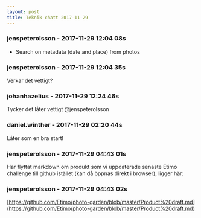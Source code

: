 ```yaml
---
layout: post
title: Teknik-chatt 2017-11-29
---
```

### jenspeterolsson - 2017-11-29 12:04 08s
- Search on metadata (date and place) from photos
### jenspeterolsson - 2017-11-29 12:04 35s
Verkar det vettigt?
### johanhazelius - 2017-11-29 12:24 46s
Tycker det låter vettigt @jenspeterolsson 
### daniel.winther - 2017-11-29 02:20 44s
Låter som en bra start!
### jenspeterolsson - 2017-11-29 04:43 01s
Har flyttat markdown om produkt som vi uppdaterade senaste Etimo challenge till github istället (kan då öppnas direkt i browser), ligger här:
### jenspeterolsson - 2017-11-29 04:43 02s
[https://github.com/Etimo/photo-garden/blob/master/Product%20draft.md](https://github.com/Etimo/photo-garden/blob/master/Product%20draft.md)
